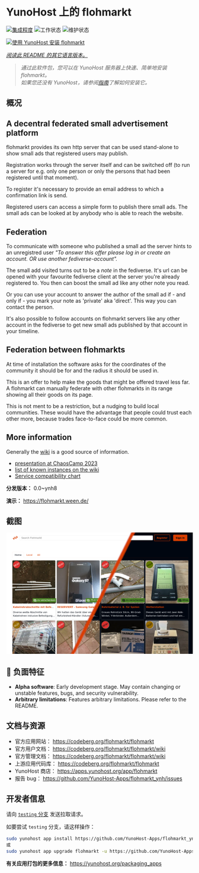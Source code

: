<!--
注意：此 README 由 <https://github.com/YunoHost/apps/tree/master/tools/readme_generator> 自动生成
请勿手动编辑。
-->

# YunoHost 上的 flohmarkt

[![集成程度](https://dash.yunohost.org/integration/flohmarkt.svg)](https://dash.yunohost.org/appci/app/flohmarkt) ![工作状态](https://ci-apps.yunohost.org/ci/badges/flohmarkt.status.svg) ![维护状态](https://ci-apps.yunohost.org/ci/badges/flohmarkt.maintain.svg)

[![使用 YunoHost 安装 flohmarkt](https://install-app.yunohost.org/install-with-yunohost.svg)](https://install-app.yunohost.org/?app=flohmarkt)

*[阅读此 README 的其它语言版本。](./ALL_README.md)*

> *通过此软件包，您可以在 YunoHost 服务器上快速、简单地安装 flohmarkt。*  
> *如果您还没有 YunoHost，请参阅[指南](https://yunohost.org/install)了解如何安装它。*

## 概况

## A decentral federated small advertisement platform

flohmarkt provides its own http server that can be used stand-alone to show small ads that registered users may publish. 

Registration works through the server itself and can be switched off (to run a server for e.g. only one person or only the persons that had been registered until that moment).

To register it's necessary to provide an email address to which a confirmation link is send.

Registered users can access a simple form to publish there small ads. The small ads can be looked at by anybody who is able to reach the website.

## Federation

To communicate with someone who published a small ad the server hints to an unregistred user _"To answer this offer please log in or create an account. OR use another fediverse-account"._

The small add visited turns out to be a _note_ in the fediverse. It's url can be opened with your favourite fediverse client at the server you're already registered to. You then can boost the small ad like any other note you read.

Or you can use your account to answer the author of the small ad if - and only if - you mark your note as 'private' aka 'direct'. This way you can contact the person.

It's also possible to follow accounts on flohmarkt servers like any other account in the fediverse to get new small ads published by that account in your timeline.

## Federation between flohmarkts

At time of installation the software asks for the coordinates of the community it should be for and the radius it should be used in.

This is an offer to help make the goods that might be offered travel less far. A flohmarkt can manually federate with other flohmarkts in its range showing all their goods on its page.

This is not ment to be a restriction, but a nudging to build local communities. These would have the advantage that people could trust each other more, because trades face-to-face could be more common.

## More information

Generally the [wiki](https://codeberg.org/flohmarkt/flohmarkt/wiki) is a good source of information.

* [presentation at ChaosCamp 2023](https://media.ccc.de/v/camp2023-57168-flohmarkt#l=eng&t=213)
* [list of known instances on the wiki](https://codeberg.org/flohmarkt/flohmarkt/wiki/flohmarkt-instances)
* [Service compatibility chart](https://codeberg.org/flohmarkt/flohmarkt/wiki/Service-compatibility-chart)


**分发版本：** 0.0~ynh8

**演示：** <https://flohmarkt.ween.de/>

## 截图

![flohmarkt 的截图](./doc/screenshots/screenshot.png)

## :red_circle: 负面特征

- **Alpha software**: Early development stage. May contain changing or unstable features, bugs, and security vulnerability.
- **Arbitrary limitations**: Features arbitrary limitations. Please refer to the README.

## 文档与资源

- 官方应用网站： <https://codeberg.org/flohmarkt/flohmarkt>
- 官方用户文档： <https://codeberg.org/flohmarkt/flohmarkt/wiki>
- 官方管理文档： <https://codeberg.org/flohmarkt/flohmarkt/wiki>
- 上游应用代码库： <https://codeberg.org/flohmarkt/flohmarkt>
- YunoHost 商店： <https://apps.yunohost.org/app/flohmarkt>
- 报告 bug： <https://github.com/YunoHost-Apps/flohmarkt_ynh/issues>

## 开发者信息

请向 [`testing` 分支](https://github.com/YunoHost-Apps/flohmarkt_ynh/tree/testing) 发送拉取请求。

如要尝试 `testing` 分支，请这样操作：

```bash
sudo yunohost app install https://github.com/YunoHost-Apps/flohmarkt_ynh/tree/testing --debug
或
sudo yunohost app upgrade flohmarkt -u https://github.com/YunoHost-Apps/flohmarkt_ynh/tree/testing --debug
```

**有关应用打包的更多信息：** <https://yunohost.org/packaging_apps>
